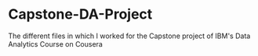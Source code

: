 # Capstone-DA-Project
The different files in which I worked for the Capstone project of IBM's Data Analytics Course on Cousera 
